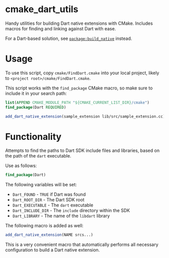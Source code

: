 # cmake_dart_utils
Handy utilities for building Dart native extensions with CMake.
Includes macros for finding and linking against Dart with ease.

For a Dart-based solution, see
[`package:build_native`](https://github.com/thosakwe/build_native)
instead.

# Usage
To use this script, copy `cmake/FindDart.cmake` into your local project, likely to
`<project root>/cmake/FindDart.cmake`.

This script works with the `find_package` CMake macro, so make sure to include it in your
search path:

```cmake
list(APPEND CMAKE_MODULE_PATH "${CMAKE_CURRENT_LIST_DIR}/cmake")
find_package(Dart REQUIRED)

add_dart_native_extension(sample_extension lib/src/sample_extension.cc)
```

# Functionality

Attempts to find the paths to Dart SDK include files and libraries, based on the path of the `dart` executable.

Use as follows:

```cmake
find_package(Dart)
```

The following variables will be set:

* `Dart_FOUND` - `TRUE` if Dart was found
* `Dart_ROOT_DIR` - The Dart SDK root
* `Dart_EXECUTABLE` - The `dart` executable
* `Dart_INCLUDE_DIR` - The `include` directory within the SDK
* `Dart_LIBRARY` - The name of the `libdart` library

The following macro is added as well:

```cmake
add_dart_native_extension(NAME srcs...)
```

This is a very convenient macro that automatically performs all
necessary configuration to build a Dart native extension.
